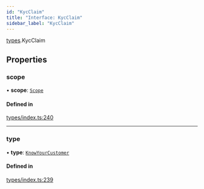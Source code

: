 ```yaml
---
id: "KycClaim"
title: "Interface: KycClaim"
sidebar_label: "KycClaim"
---
```


[types](../../../modules/Types/Types.md).KycClaim

## Properties

### scope

• **scope**: [`Scope`](../Scope/Scope.md)

#### Defined in

[types/index.ts:240](https://github.com/PolymeshAssociation/polymesh-sdk/blob/31fdce23/src/types/index.ts#L240)

___

### type

• **type**: [`KnowYourCustomer`](../../../enums/Types/ClaimType/ClaimType.md#knowyourcustomer)

#### Defined in

[types/index.ts:239](https://github.com/PolymeshAssociation/polymesh-sdk/blob/31fdce23/src/types/index.ts#L239)
